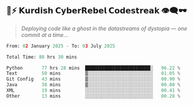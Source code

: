## 🧠⚡ 𝗞𝘂𝗿𝗱𝗶𝘀𝗵 𝗖𝘆𝗯𝗲𝗿𝗥𝗲𝗯𝗲𝗹 𝗖𝗼𝗱𝗲𝘀𝘁𝗿𝗲𝗮𝗸 👁️‍🗨️🕶️  
> *Deploying code like a ghost in the datastreams of dystopia — one commit at a time...*  

<!--START_SECTION:waka-->

```python
From: 02 January 2025 - To: 03 July 2025

Total Time: 80 hrs 30 mins

Python       77 hrs 28 mins  ████████████████████████░   96.22 %
Text         50 mins         ▒░░░░░░░░░░░░░░░░░░░░░░░░   01.05 %
Git Config   43 mins         ▒░░░░░░░░░░░░░░░░░░░░░░░░   00.90 %
Java         38 mins         ▒░░░░░░░░░░░░░░░░░░░░░░░░   00.80 %
XML          19 mins         ░░░░░░░░░░░░░░░░░░░░░░░░░   00.41 %
Other        13 mins         ░░░░░░░░░░░░░░░░░░░░░░░░░   00.28 %
```

<!--END_SECTION:waka-->
